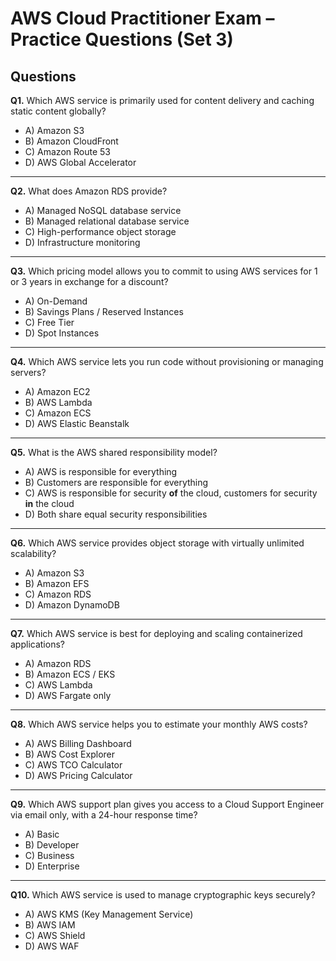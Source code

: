# AWS Cloud Practitioner Exam – Practice Questions (Set 3)

## Questions

**Q1.** Which AWS service is primarily used for content delivery and caching static content globally?  
- A) Amazon S3  
- B) Amazon CloudFront  
- C) Amazon Route 53  
- D) AWS Global Accelerator  

---

**Q2.** What does Amazon RDS provide?  
- A) Managed NoSQL database service  
- B) Managed relational database service  
- C) High-performance object storage  
- D) Infrastructure monitoring  

---

**Q3.** Which pricing model allows you to commit to using AWS services for 1 or 3 years in exchange for a discount?  
- A) On-Demand  
- B) Savings Plans / Reserved Instances  
- C) Free Tier  
- D) Spot Instances  

---

**Q4.** Which AWS service lets you run code without provisioning or managing servers?  
- A) Amazon EC2  
- B) AWS Lambda  
- C) Amazon ECS  
- D) AWS Elastic Beanstalk  

---

**Q5.** What is the AWS shared responsibility model?  
- A) AWS is responsible for everything  
- B) Customers are responsible for everything  
- C) AWS is responsible for security **of** the cloud, customers for security **in** the cloud  
- D) Both share equal security responsibilities  

---

**Q6.** Which AWS service provides object storage with virtually unlimited scalability?  
- A) Amazon S3  
- B) Amazon EFS  
- C) Amazon RDS  
- D) Amazon DynamoDB  

---

**Q7.** Which AWS service is best for deploying and scaling containerized applications?  
- A) Amazon RDS  
- B) Amazon ECS / EKS  
- C) AWS Lambda  
- D) AWS Fargate only  

---

**Q8.** Which AWS service helps you to estimate your monthly AWS costs?  
- A) AWS Billing Dashboard  
- B) AWS Cost Explorer  
- C) AWS TCO Calculator  
- D) AWS Pricing Calculator  

---

**Q9.** Which AWS support plan gives you access to a Cloud Support Engineer via email only, with a 24-hour response time?  
- A) Basic  
- B) Developer  
- C) Business  
- D) Enterprise  

---

**Q10.** Which AWS service is used to manage cryptographic keys securely?  
- A) AWS KMS (Key Management Service)  
- B) AWS IAM  
- C) AWS Shield  
- D) AWS WAF  
